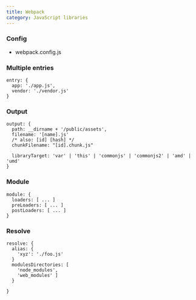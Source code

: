 ```yaml
---
title: Webpack
category: JavaScript libraries
---
```


### Config

* webpack.config.js

### Multiple entries

    entry: {
      app: './app.js',
      vendor: './vendor.js'
    }

### Output

    output: {
      path: __dirname + '/public/assets',
      filename: '[name].js'
      /* also: [id] [hash] */
      chunkFilename: "[id].chunk.js"

      libraryTarget: 'var' | 'this' | 'commonjs' | 'commonjs2' | 'amd' | 'umd'
    }

### Module

    module: {
      loaders: [ ... ]
      preLoaders: [ ... ]
      postLoaders: [ ... ]
    }

### Resolve

    resolve: {
      alias: {
        'xyz': './foo.js'
      }
      modulesDirectories: [
        'node_modules',
        'web_modules' ]
      }

    }
